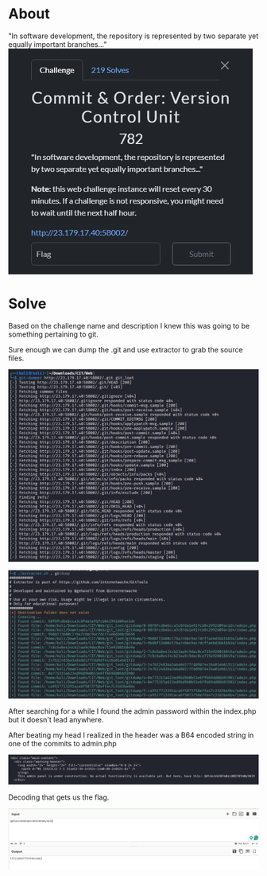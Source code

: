 # About
"In software development, the repository is represented by two separate yet equally important branches..."
![](Images/Pasted%20image%2020250428110905.png)
# Solve
Based on the challenge name and description I knew this was going to be something pertaining to git.

Sure enough we can dump the .git and use extractor to grab the source files.

![](Images/Pasted%20image%2020250426113217.png)

![](Images/Pasted%20image%2020250426113258.png)

After searching for a while I found the admin password within the index.php but it doesn't lead anywhere. 

After beating my head I realized in the header was a B64 encoded string in one of the commits to admin.php

![](Images/Pasted%20image%2020250426113404.png)

Decoding that gets us the flag.

![](Images/Pasted%20image%2020250426113420.png)

